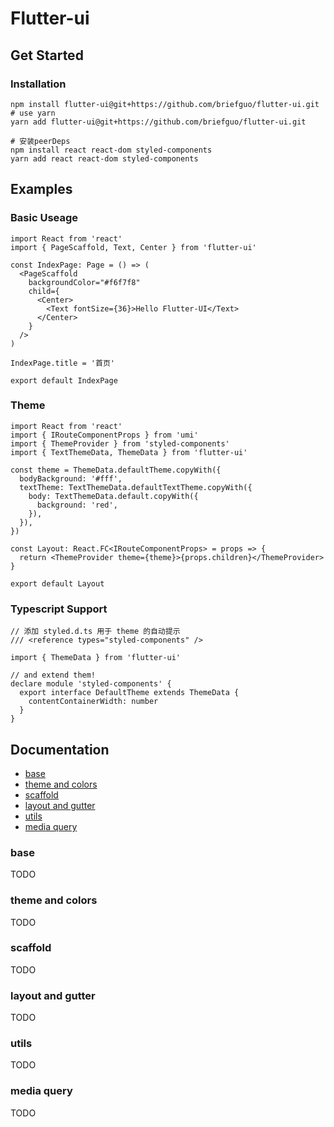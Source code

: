 # Flutter-ui

## Get Started

### Installation

```shell
npm install flutter-ui@git+https://github.com/briefguo/flutter-ui.git
# use yarn
yarn add flutter-ui@git+https://github.com/briefguo/flutter-ui.git

# 安装peerDeps
npm install react react-dom styled-components
yarn add react react-dom styled-components
```

## Examples

### Basic Useage

```tsx
import React from 'react'
import { PageScaffold, Text, Center } from 'flutter-ui'

const IndexPage: Page = () => (
  <PageScaffold
    backgroundColor="#f6f7f8"
    child={
      <Center>
        <Text fontSize={36}>Hello Flutter-UI</Text>
      </Center>
    }
  />
)

IndexPage.title = '首页'

export default IndexPage
```

### Theme

```tsx
import React from 'react'
import { IRouteComponentProps } from 'umi'
import { ThemeProvider } from 'styled-components'
import { TextThemeData, ThemeData } from 'flutter-ui'

const theme = ThemeData.defaultTheme.copyWith({
  bodyBackground: '#fff',
  textTheme: TextThemeData.defaultTextTheme.copyWith({
    body: TextThemeData.default.copyWith({
      background: 'red',
    }),
  }),
})

const Layout: React.FC<IRouteComponentProps> = props => {
  return <ThemeProvider theme={theme}>{props.children}</ThemeProvider>
}

export default Layout
```

### Typescript Support

```tsx
// 添加 styled.d.ts 用于 theme 的自动提示
/// <reference types="styled-components" />

import { ThemeData } from 'flutter-ui'

// and extend them!
declare module 'styled-components' {
  export interface DefaultTheme extends ThemeData {
    contentContainerWidth: number
  }
}
```

## Documentation

- [base](https://github.com/briefguo/flutter-ui#base)
- [theme and colors](https://github.com/briefguo/flutter-ui#theme-and-colors)
- [scaffold](https://github.com/briefguo/flutter-ui#scaffold)
- [layout and gutter](https://github.com/briefguo/flutter-ui#layout-and-gutter)
- [utils](https://github.com/briefguo/flutter-ui#utils)
- [media query](https://github.com/briefguo/flutter-ui#media-query)

### base

TODO

### theme and colors

TODO

### scaffold

TODO

### layout and gutter

TODO

### utils

TODO

### media query

TODO
